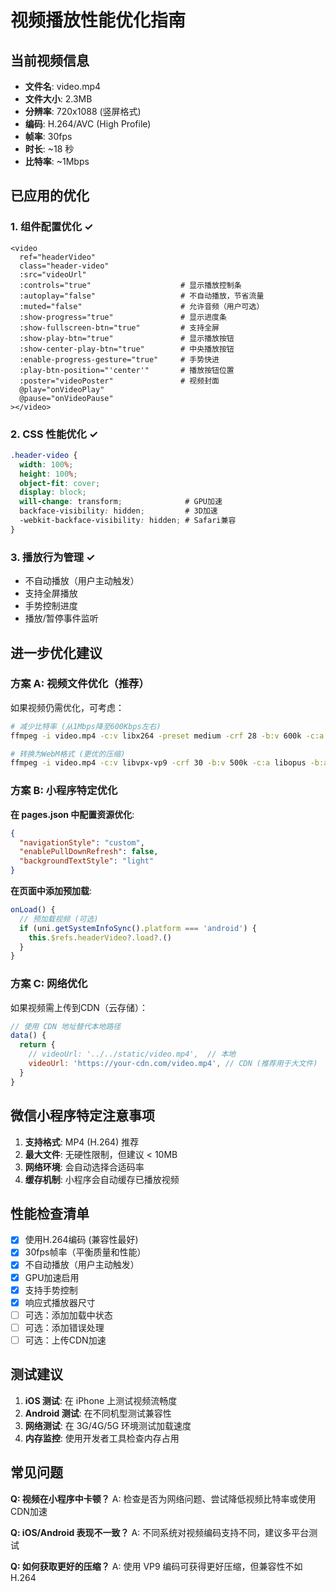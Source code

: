 # 视频播放性能优化指南

## 当前视频信息
- **文件名**: video.mp4
- **文件大小**: 2.3MB
- **分辨率**: 720x1088 (竖屏格式)
- **编码**: H.264/AVC (High Profile)
- **帧率**: 30fps
- **时长**: ~18 秒
- **比特率**: ~1Mbps

## 已应用的优化

### 1. 组件配置优化 ✓
```vue
<video
  ref="headerVideo"
  class="header-video"
  :src="videoUrl"
  :controls="true"                    # 显示播放控制条
  :autoplay="false"                   # 不自动播放，节省流量
  :muted="false"                      # 允许音频（用户可选）
  :show-progress="true"               # 显示进度条
  :show-fullscreen-btn="true"         # 支持全屏
  :show-play-btn="true"               # 显示播放按钮
  :show-center-play-btn="true"        # 中央播放按钮
  :enable-progress-gesture="true"     # 手势快进
  :play-btn-position="'center'"       # 播放按钮位置
  :poster="videoPoster"               # 视频封面
  @play="onVideoPlay"
  @pause="onVideoPause"
></video>
```

### 2. CSS 性能优化 ✓
```scss
.header-video {
  width: 100%;
  height: 100%;
  object-fit: cover;
  display: block;
  will-change: transform;              # GPU加速
  backface-visibility: hidden;         # 3D加速
  -webkit-backface-visibility: hidden; # Safari兼容
}
```

### 3. 播放行为管理 ✓
- 不自动播放（用户主动触发）
- 支持全屏播放
- 手势控制进度
- 播放/暂停事件监听

## 进一步优化建议

### 方案 A: 视频文件优化（推荐）
如果视频仍需优化，可考虑：

```bash
# 减少比特率 (从1Mbps降至600Kbps左右)
ffmpeg -i video.mp4 -c:v libx264 -preset medium -crf 28 -b:v 600k -c:a aac -b:a 64k video_optimized.mp4

# 转换为WebM格式 (更优的压缩)
ffmpeg -i video.mp4 -c:v libvpx-vp9 -crf 30 -b:v 500k -c:a libopus -b:a 64k video.webm
```

### 方案 B: 小程序特定优化

**在 pages.json 中配置资源优化**:
```json
{
  "navigationStyle": "custom",
  "enablePullDownRefresh": false,
  "backgroundTextStyle": "light"
}
```

**在页面中添加预加载**:
```javascript
onLoad() {
  // 预加载视频 (可选)
  if (uni.getSystemInfoSync().platform === 'android') {
    this.$refs.headerVideo?.load?.()
  }
}
```

### 方案 C: 网络优化

如果视频需上传到CDN（云存储）：

```javascript
// 使用 CDN 地址替代本地路径
data() {
  return {
    // videoUrl: '../../static/video.mp4',  // 本地
    videoUrl: 'https://your-cdn.com/video.mp4', // CDN (推荐用于大文件)
  }
}
```

## 微信小程序特定注意事项

1. **支持格式**: MP4 (H.264) 推荐
2. **最大文件**: 无硬性限制，但建议 < 10MB
3. **网络环境**: 会自动选择合适码率
4. **缓存机制**: 小程序会自动缓存已播放视频

## 性能检查清单

- [x] 使用H.264编码 (兼容性最好)
- [x] 30fps帧率（平衡质量和性能）
- [x] 不自动播放（用户主动触发）
- [x] GPU加速启用
- [x] 支持手势控制
- [x] 响应式播放器尺寸
- [ ] 可选：添加加载中状态
- [ ] 可选：添加错误处理
- [ ] 可选：上传CDN加速

## 测试建议

1. **iOS 测试**: 在 iPhone 上测试视频流畅度
2. **Android 测试**: 在不同机型测试兼容性
3. **网络测试**: 在 3G/4G/5G 环境测试加载速度
4. **内存监控**: 使用开发者工具检查内存占用

## 常见问题

**Q: 视频在小程序中卡顿？**
A: 检查是否为网络问题、尝试降低视频比特率或使用CDN加速

**Q: iOS/Android 表现不一致？**
A: 不同系统对视频编码支持不同，建议多平台测试

**Q: 如何获取更好的压缩？**
A: 使用 VP9 编码可获得更好压缩，但兼容性不如 H.264
